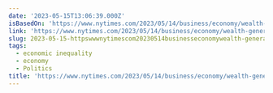 ```yaml
---
date: '2023-05-15T13:06:39.000Z'
isBasedOn: 'https://www.nytimes.com/2023/05/14/business/economy/wealth-generations.html'
link: 'https://www.nytimes.com/2023/05/14/business/economy/wealth-generations.html'
slug: 2023-05-15-httpswwwnytimescom20230514businesseconomywealth-generationshtml
tags:
  - economic inequality
  - economy
  - Politics
title: 'https://www.nytimes.com/2023/05/14/business/economy/wealth-generations.html'
---
```


